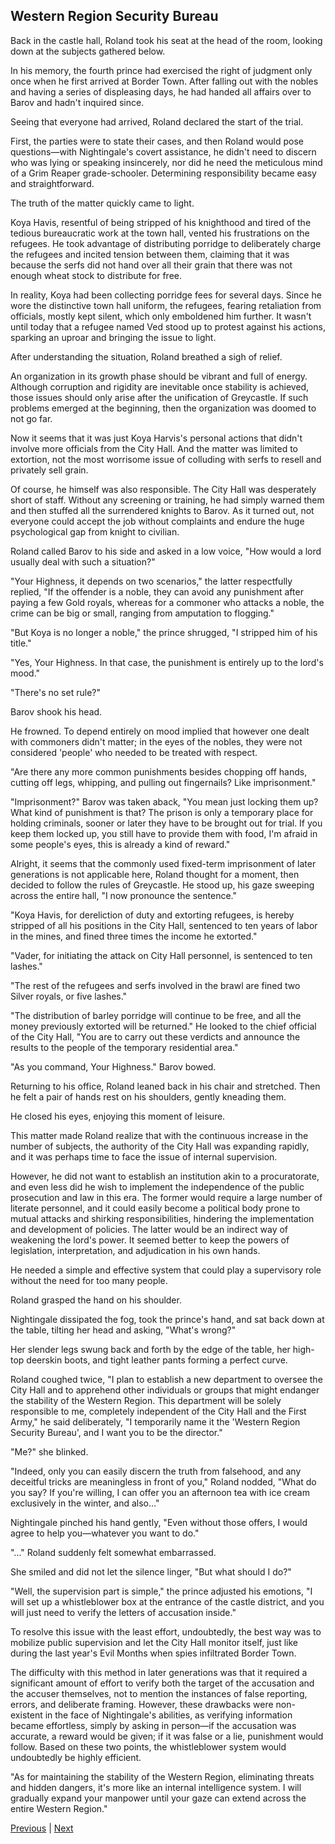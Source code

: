 ## Western Region Security Bureau
Back in the castle hall, Roland took his seat at the head of the room, looking down at the subjects gathered below.

In his memory, the fourth prince had exercised the right of judgment only once when he first arrived at Border Town. After falling out with the nobles and having a series of displeasing days, he had handed all affairs over to Barov and hadn't inquired since.

Seeing that everyone had arrived, Roland declared the start of the trial.

First, the parties were to state their cases, and then Roland would pose questions—with Nightingale's covert assistance, he didn't need to discern who was lying or speaking insincerely, nor did he need the meticulous mind of a Grim Reaper grade-schooler. Determining responsibility became easy and straightforward.

The truth of the matter quickly came to light.

Koya Havis, resentful of being stripped of his knighthood and tired of the tedious bureaucratic work at the town hall, vented his frustrations on the refugees. He took advantage of distributing porridge to deliberately charge the refugees and incited tension between them, claiming that it was because the serfs did not hand over all their grain that there was not enough wheat stock to distribute for free.

In reality, Koya had been collecting porridge fees for several days. Since he wore the distinctive town hall uniform, the refugees, fearing retaliation from officials, mostly kept silent, which only emboldened him further. It wasn't until today that a refugee named Ved stood up to protest against his actions, sparking an uproar and bringing the issue to light.

After understanding the situation, Roland breathed a sigh of relief.

An organization in its growth phase should be vibrant and full of energy. Although corruption and rigidity are inevitable once stability is achieved, those issues should only arise after the unification of Greycastle. If such problems emerged at the beginning, then the organization was doomed to not go far.



Now it seems that it was just Koya Harvis's personal actions that didn't involve more officials from the City Hall. And the matter was limited to extortion, not the most worrisome issue of colluding with serfs to resell and privately sell grain.



Of course, he himself was also responsible. The City Hall was desperately short of staff. Without any screening or training, he had simply warned them and then stuffed all the surrendered knights to Barov. As it turned out, not everyone could accept the job without complaints and endure the huge psychological gap from knight to civilian.



Roland called Barov to his side and asked in a low voice, "How would a lord usually deal with such a situation?"



"Your Highness, it depends on two scenarios," the latter respectfully replied, "If the offender is a noble, they can avoid any punishment after paying a few Gold royals, whereas for a commoner who attacks a noble, the crime can be big or small, ranging from amputation to flogging."



"But Koya is no longer a noble," the prince shrugged, "I stripped him of his title."



"Yes, Your Highness. In that case, the punishment is entirely up to the lord's mood."



"There's no set rule?"



Barov shook his head.



He frowned. To depend entirely on mood implied that however one dealt with commoners didn't matter; in the eyes of the nobles, they were not considered 'people' who needed to be treated with respect.



"Are there any more common punishments besides chopping off hands, cutting off legs, whipping, and pulling out fingernails? Like imprisonment."

"Imprisonment?" Barov was taken aback, "You mean just locking them up? What kind of punishment is that? The prison is only a temporary place for holding criminals, sooner or later they have to be brought out for trial. If you keep them locked up, you still have to provide them with food, I'm afraid in some people's eyes, this is already a kind of reward."

Alright, it seems that the commonly used fixed-term imprisonment of later generations is not applicable here, Roland thought for a moment, then decided to follow the rules of Greycastle. He stood up, his gaze sweeping across the entire hall, "I now pronounce the sentence."

"Koya Havis, for dereliction of duty and extorting refugees, is hereby stripped of all his positions in the City Hall, sentenced to ten years of labor in the mines, and fined three times the income he extorted."

"Vader, for initiating the attack on City Hall personnel, is sentenced to ten lashes."

"The rest of the refugees and serfs involved in the brawl are fined two Silver royals, or five lashes."

"The distribution of barley porridge will continue to be free, and all the money previously extorted will be returned." He looked to the chief official of the City Hall, "You are to carry out these verdicts and announce the results to the people of the temporary residential area."

"As you command, Your Highness." Barov bowed.

Returning to his office, Roland leaned back in his chair and stretched. Then he felt a pair of hands rest on his shoulders, gently kneading them.



He closed his eyes, enjoying this moment of leisure.

This matter made Roland realize that with the continuous increase in the number of subjects, the authority of the City Hall was expanding rapidly, and it was perhaps time to face the issue of internal supervision.

However, he did not want to establish an institution akin to a procuratorate, and even less did he wish to implement the independence of the public prosecution and law in this era. The former would require a large number of literate personnel, and it could easily become a political body prone to mutual attacks and shirking responsibilities, hindering the implementation and development of policies. The latter would be an indirect way of weakening the lord's power. It seemed better to keep the powers of legislation, interpretation, and adjudication in his own hands.

He needed a simple and effective system that could play a supervisory role without the need for too many people.

Roland grasped the hand on his shoulder.

Nightingale dissipated the fog, took the prince's hand, and sat back down at the table, tilting her head and asking, "What's wrong?"

Her slender legs swung back and forth by the edge of the table, her high-top deerskin boots, and tight leather pants forming a perfect curve.

Roland coughed twice, "I plan to establish a new department to oversee the City Hall and to apprehend other individuals or groups that might endanger the stability of the Western Region. This department will be solely responsible to me, completely independent of the City Hall and the First Army," he said deliberately, "I temporarily name it the 'Western Region Security Bureau', and I want you to be the director."

"Me?" she blinked.



"Indeed, only you can easily discern the truth from falsehood, and any deceitful tricks are meaningless in front of you," Roland nodded, "What do you say? If you're willing, I can offer you an afternoon tea with ice cream exclusively in the winter, and also..."

Nightingale pinched his hand gently, "Even without those offers, I would agree to help you—whatever you want to do."

"..." Roland suddenly felt somewhat embarrassed.

She smiled and did not let the silence linger, "But what should I do?"

"Well, the supervision part is simple," the prince adjusted his emotions, "I will set up a whistleblower box at the entrance of the castle district, and you will just need to verify the letters of accusation inside."

To resolve this issue with the least effort, undoubtedly, the best way was to mobilize public supervision and let the City Hall monitor itself, just like during the last year's Evil Months when spies infiltrated Border Town.

The difficulty with this method in later generations was that it required a significant amount of effort to verify both the target of the accusation and the accuser themselves, not to mention the instances of false reporting, errors, and deliberate framing. However, these drawbacks were non-existent in the face of Nightingale's abilities, as verifying information became effortless, simply by asking in person—if the accusation was accurate, a reward would be given; if it was false or a lie, punishment would follow. Based on these two points, the whistleblower system would undoubtedly be highly efficient.

"As for maintaining the stability of the Western Region, eliminating threats and hidden dangers, it's more like an internal intelligence system. I will gradually expand your manpower until your gaze can extend across the entire Western Region."





[Previous](CH0321.md) | [Next](CH0323.md)
